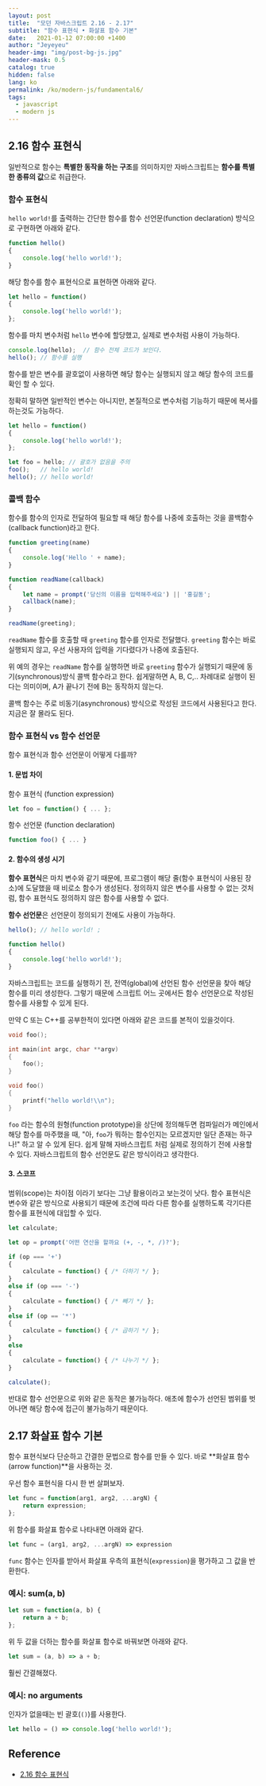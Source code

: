 ```yaml
---
layout: post
title:  "모던 자바스크립트 2.16 - 2.17"
subtitle: "함수 표현식 • 화살표 함수 기본"
date:   2021-01-12 07:00:00 +1400
author: "Jeyeyeu"
header-img: "img/post-bg-js.jpg"
header-mask: 0.5
catalog: true
hidden: false
lang: ko
permalink: /ko/modern-js/fundamental6/
tags:
  - javascript
  - modern js 
---
```


## 2.16 함수 표현식

일반적으로 함수는 **특별한 동작을 하는 구조**를 의미하지만 자바스크립트는 **함수를 특별한 종류의 값**으로 취급한다.

### 함수 표현식

`hello world!`를 출력하는 간단한 함수를 함수 선언문(function declaration) 방식으로 구현하면 아래와 같다.

```jsx
function hello() 
{
    console.log('hello world!');
}
```

해당 함수를 함수 표현식으로 표현하면 아래와 같다.

```jsx
let hello = function() 
{
    console.log('hello world!');
};
```

함수를 마치 변수처럼 `hello` 변수에 할당했고, 실제로 변수처럼 사용이 가능하다.

```jsx
console.log(hello);  // 함수 전체 코드가 보인다.
hello(); // 함수를 실행
```

함수를 받은 변수를 괄호없이 사용하면 해당 함수는 실행되지 않고 해당 함수의 코드를 확인 할 수 있다.

정확히 말하면 일반적인 변수는 아니지만, 본질적으로 변수처럼 기능하기 때문에 복사를 하는것도 가능하다.

```jsx
let hello = function() 
{
    console.log('hello world!');
};

let foo = hello; // 괄호가 없음을 주의
foo();   // hello world!
hello(); // hello world!
```

### 콜백 함수

함수를 함수의 인자로 전달하여 필요할 때 해당 함수를 나중에 호출하는 것을 콜백함수(callback function)라고 한다.

```jsx
function greeting(name) 
{
    console.log('Hello ' + name);
}

function readName(callback) 
{
    let name = prompt('당신의 이름을 입력해주세요') || '홍길동';
    callback(name);
}

readName(greeting);
```

`readName` 함수를 호출할 때 `greeting` 함수를 인자로 전달했다. `greeting` 함수는 바로 실행되지 않고, 우선 사용자의 입력을 기다렸다가 나중에 호출된다.

위 예의 경우는 `readName` 함수를 실행하면 바로 `greeting` 함수가 실행되기 때문에 동기(synchronous)방식 콜백 함수라고 한다. 쉽게말하면 A, B, C,.. 차례대로 실행이 된다는 의미이며, A가 끝나기 전에 B는 동작하지 않는다.

콜백 함수는 주로 비동기(asynchronous) 방식으로 작성된 코드에서 사용된다고 한다. 지금은 잘 몰라도 된다.

### 함수 표현식 vs 함수 선언문

함수 표현식과 함수 선언문이 어떻게 다를까?

#### 1. 문법 차이

함수 표현식 (function expression)

```jsx
let foo = function() { ... };
```

함수 선언문 (function declaration)

```jsx
function foo() { ... }
```

#### 2. 함수의 생성 시기

**함수 표현식**은 마치 변수와 같기 때문에, 프로그램이 해당 줄(함수 표현식이 사용된 장소)에 도달했을 때 비로소 함수가 생성된다. 정의하지 않은 변수를 사용할 수 없는 것처럼, 함수 표현식도 정의하지 않은 함수를 사용할 수 없다.

**함수 선언문**은 선언문이 정의되기 전에도 사용이 가능하다.

```jsx
hello(); // hello world! ;

function hello() 
{
    console.log('hello world!');
}
```

자바스크립트는 코드를 실행하기 전, 전역(global)에 선언된 함수 선언문을 찾아 해당 함수를 미리 생성한다. 그렇기 때문에 스크립트 어느 곳에서든 함수 선언문으로 작성된 함수를 사용할 수 있게 된다.

만약 C 또는 C++를 공부한적이 있다면 아래와 같은 코드를 본적이 있을것이다.

```c
void foo();

int main(int argc, char **argv) 
{
    foo();
}

void foo() 
{
    printf("hello world!\\n");
}
```

`foo` 라는 함수의 원형(function prototype)을 상단에 정의해두면 컴파일러가 메인에서 해당 함수를 마주했을 때, "아, `foo`가 뭐하는 함수인지는 모르겠지만 일단 존재는 하구나!" 하고 알 수 있게 된다. 쉽게 말해 자바스크립트 처럼 실제로 정의하기 전에 사용할 수 있다. 자바스크립트의 함수 선언문도 같은 방식이라고 생각한다.

#### 3. 스코프

범위(scope)는 차이점 이라기 보다는 그냥 활용이라고 보는것이 낫다. 함수 표현식은 변수와 같은 방식으로 사용되기 때문에 조건에 따라 다른 함수를 실행하도록 각기다른 함수를 표현식에 대입할 수 있다.

```jsx
let calculate;

let op = prompt('어떤 연산을 할까요 (+, -, *, /)?');

if (op === '+') 
{
    calculate = function() { /* 더하기 */ };
}
else if (op === '-')
{
    calculate = function() { /* 빼기 */ };
}
else if (op == '*')
{
    calculate = function() { /* 곱하기 */ };
}
else
{
    calculate = function() { /* 나누기 */ };
}

calculate();
```

반대로 함수 선언문으로 위와 같은 동작은 불가능하다. 애초에 함수가 선언된 범위를 벗어나면 해당 함수에 접근이 불가능하기 때문이다.


## 2.17 화살표 함수 기본

함수 표현식보다 단순하고 간결한 문법으로 함수를 만들 수 있다. 바로 \*\*화살표 함수(arrow function)\*\*을 사용하는 것.

우선 함수 표현식을 다시 한 번 살펴보자.

```jsx
let func = function(arg1, arg2, ...argN) {
    return expression;
};
```

위 함수를 화살표 함수로 나타내면 아래와 같다.

```jsx
let func = (arg1, arg2, ...argN) => expression
```

`func` 함수는 인자를 받아서 화살표 우측의 표현식(`expression`)을 평가하고 그 값을 반환한다.

### 예시: sum(a, b)

```jsx
let sum = function(a, b) {
    return a + b;
};
```

위 두 값을 더하는 함수를 화살표 함수로 바꿔보면 아래와 같다.

```jsx
let sum = (a, b) => a + b;
```

훨씬 간결해졌다.

### 예시: no arguments

인자가 없을때는 빈 괄호(`()`)를 사용한다.

```jsx
let hello = () => console.log('hello world!');
```

## Reference
- [2.16 함수 표현식](https://ko.javascript.info/function-expressions)